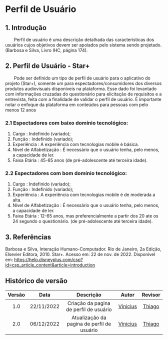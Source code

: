 # Perfil de Usuário
## 1. Introdução
  Perfil de usuário é uma descrição detalhada das características dos usuários cujos objetivos devem ser apoiados pelo sistema sendo projetado.(Barbosa e Silva, Livro IHC, página 174).

## 2. Perfil de Usuário - Star+
  Pode ser definido um tipo de perfil de usuário para o aplicativo do projeto (Star+), somente um para espectadores/consumidores dos diversos produtos audiovisuais disponíveis na plataforma. Esse dado foi levantado com informações cruzadas do questionário para elicitação de requisitos e a entrevista, feita com a finalidade de validar o perfil de usuário. É importante notar o enfoque da plataforma em conteúdos para pessoas com pelo menos 12 anos

### 2.1 Espectadores com baixo domínio tecnológico:
1. Cargo : Indefinido (variado);
2. Função : Indefinido (variado);
3. Experiência : A experiência com tecnologias mobile é básica.
4. Nível de Alfabetização : É necessário que o usuário tenha, pelo menos, a capacidade de ler.
5. Faixa Etária : 45-65 anos (de pré-adolescente até terceira idade).

### 2.2 Espectadores com bom domínio tecnológico:
1. Cargo : Indefinido (variado);
2. Função : Indefinido (variado);
3. Experiência : A experiência com tecnologias mobile é de moderada a alta.
4. Nível de Alfabetização : É necessário que o usuário tenha, pelo menos, a capacidade de ler.
5. Faixa Etária : 12-65 anos, mas preferencialmente a partir dos 20 ate os 24 segundo o questionário. (de pré-adolescente até terceira idade).
 

## 3. Referências
Barbosa e Silva, Interação Humano-Computador. Rio de Janeiro, 2a Edição, Elsevier Editora, 2010.
Star+. Acesso em: 22 de nov. de 2022. Disponível em: https://help.disneyplus.com/csp?id=csp_article_content&article=introduction


## Histórico de versão
| Versão | Data | Descrição | Autor | Revisor |
| :----: | :--: | :-------: | :---: | :-----: |
| 1.0 | 22/11/2022 | Criação da pagina de perfil de usuário | [Vinicius](https://github.com/viniman27)  | [Thiago](https://github.com/thiago-vivan)  |
| 2.0 | 06/12/2022 | Atualização da pagina de perfil de usuário | [Vinicius](https://github.com/viniman27)  | [Thiago](https://github.com/thiago-vivan)  |

